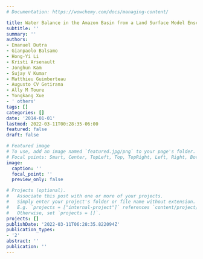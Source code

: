 ```yaml
---
# Documentation: https://wowchemy.com/docs/managing-content/

title: Water Balance in the Amazon Basin from a Land Surface Model Ensemble
subtitle: ''
summary: ''
authors:
- Emanuel Dutra
- Gianpaolo Balsamo
- Hong-Yi Li
- Kristi Arsenault
- Jonghun Kam
- Sujay V Kumar
- Matthieu Guimberteau
- Augusto CV Getirana
- Ally M Toure
- Yongkang Xue
- ' others'
tags: []
categories: []
date: '2014-01-01'
lastmod: 2022-03-11T00:28:35-06:00
featured: false
draft: false

# Featured image
# To use, add an image named `featured.jpg/png` to your page's folder.
# Focal points: Smart, Center, TopLeft, Top, TopRight, Left, Right, BottomLeft, Bottom, BottomRight.
image:
  caption: ''
  focal_point: ''
  preview_only: false

# Projects (optional).
#   Associate this post with one or more of your projects.
#   Simply enter your project's folder or file name without extension.
#   E.g. `projects = ["internal-project"]` references `content/project/deep-learning/index.md`.
#   Otherwise, set `projects = []`.
projects: []
publishDate: '2022-03-11T06:28:35.822094Z'
publication_types:
- '2'
abstract: ''
publication: ''
---
```

